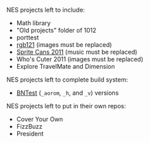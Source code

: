 NES projects left to include:

- Math library
- "Old projects" folder of 1012
- porttest
- [rgb121](https://forums.nesdev.com/viewtopic.php?p=94658#p94658) (images must be replaced)
- [Sprite Cans 2011](http://forums.nesdev.com/viewtopic.php?p=77094#p77094) (music must be replaced)
- Who's Cuter 2011 (images must be replaced)
- Explore TravelMate and Dimension

NES projects left to complete build system:
- [BNTest](https://forums.nesdev.com/viewtopic.php?p=79826#p79826)
  (`_aorom`, `_h`, and `_v`) versions

NES projects left to put in their own repos:

- Cover Your Own
- FizzBuzz
- President
